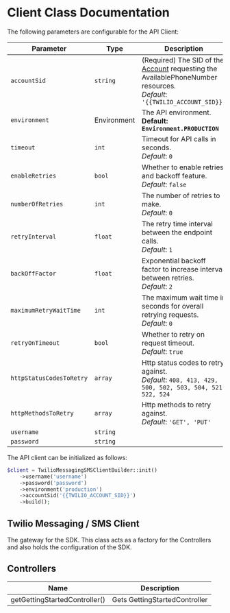 
# Client Class Documentation

The following parameters are configurable for the API Client:

| Parameter | Type | Description |
|  --- | --- | --- |
| `accountSid` | `string` | (Required) The SID of the [Account](https://www.twilio.com/docs/iam/api/account) requesting the AvailablePhoneNumber resources.<br>*Default*: `'{{TWILIO_ACCOUNT_SID}}'` |
| `environment` | Environment | The API environment. <br> **Default: `Environment.PRODUCTION`** |
| `timeout` | `int` | Timeout for API calls in seconds.<br>*Default*: `0` |
| `enableRetries` | `bool` | Whether to enable retries and backoff feature.<br>*Default*: `false` |
| `numberOfRetries` | `int` | The number of retries to make.<br>*Default*: `0` |
| `retryInterval` | `float` | The retry time interval between the endpoint calls.<br>*Default*: `1` |
| `backOffFactor` | `float` | Exponential backoff factor to increase interval between retries.<br>*Default*: `2` |
| `maximumRetryWaitTime` | `int` | The maximum wait time in seconds for overall retrying requests.<br>*Default*: `0` |
| `retryOnTimeout` | `bool` | Whether to retry on request timeout.<br>*Default*: `true` |
| `httpStatusCodesToRetry` | `array` | Http status codes to retry against.<br>*Default*: `408, 413, 429, 500, 502, 503, 504, 521, 522, 524` |
| `httpMethodsToRetry` | `array` | Http methods to retry against.<br>*Default*: `'GET', 'PUT'` |
| `username` | `string` |  |
| `password` | `string` |  |

The API client can be initialized as follows:

```php
$client = TwilioMessagingSMSClientBuilder::init()
    ->username('username')
    ->password('password')
    ->environment('production')
    ->accountSid('{{TWILIO_ACCOUNT_SID}}')
    ->build();
```

## Twilio Messaging / SMS Client

The gateway for the SDK. This class acts as a factory for the Controllers and also holds the configuration of the SDK.

## Controllers

| Name | Description |
|  --- | --- |
| getGettingStartedController() | Gets GettingStartedController |

